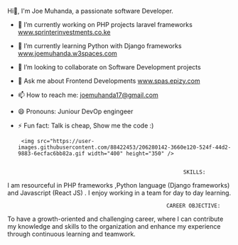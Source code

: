 
 
Hi👋, I'm Joe Muhanda, a passionate software Developer.


- 🔭 I’m currently working on PHP projects laravel frameworks www.sprinterinvestments.co.ke
- 🌱 I’m currently learning Python with Django frameworks  www.joemuhanda.w3spaces.com 
- 👯 I’m looking to collaborate on Software Development projects
- 💬 Ask me about Frontend Developments  www.spas.epizy.com
- 📫 How to reach me: joemuhanda17@gmail.com 
- 😄 Pronouns: Juniour DevOp engingeer
- ⚡ Fun fact: Talk is cheap, Show me the code :)

       <img src="https://user-images.githubusercontent.com/88422453/206280142-3660e120-524f-44d2-9883-6ecfac6bb82a.gif width="400" height="350" />
     
         
                                                          SKILLS:
I am resourceful in PHP frameworks ,Python language (Django frameworks) and Javascript (React JS) . I enjoy working in a team for day to day learning.

                                                      CAREER OBJECTIVE:
To have a growth-oriented and challenging career, where I can contribute my knowledge and skills to the organization and enhance my experience through continuous learning and teamwork.


